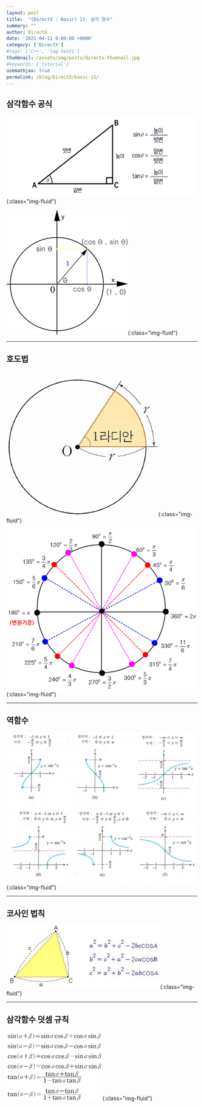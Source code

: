 ```yaml
---
layout: post
title:  "(DirectX : Basic) 13. 삼각 함수"
summary: ""
author: DirectX
date: '2021-04-11 0:00:00 +0000'
category: ['DirectX']
#tags: ['C++', 'tag-test1']
thumbnail: /assets/img/posts/directx-thumnail.jpg
#keywords: ['tutorial']
usemathjax: true
permalink: /blog/DirectX/basic-13/
---
```


## 삼각함수 공식

![](/assets/img/posts/directx/basic-13-1.png){:class="img-fluid"}

![](/assets/img/posts/directx/basic-13-2.png){:class="img-fluid"}

---

## 호도법

![](/assets/img/posts/directx/basic-13-3.jpg){:class="img-fluid"}

![](/assets/img/posts/directx/basic-13-4.png){:class="img-fluid"}

---

## 역함수

![](/assets/img/posts/directx/basic-13-5.png){:class="img-fluid"}

---

## 코사인 법칙

![](/assets/img/posts/directx/basic-13-6.jpg){:class="img-fluid"}

---

## 삼각함수 덧셈 규칙

![](/assets/img/posts/directx/basic-13-7.png){:class="img-fluid"}